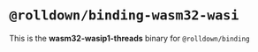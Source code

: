 # `@rolldown/binding-wasm32-wasi`

This is the **wasm32-wasip1-threads** binary for `@rolldown/binding`
